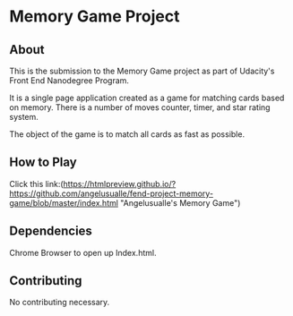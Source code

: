 # Memory Game Project

## About

This is the submission to the Memory Game project as part of Udacity's Front End Nanodegree Program.

It is a single page application created as a game for matching cards based on memory. There is a number of moves counter, timer, and star rating system.

The object of the game is to match all cards as fast as possible.

## How to Play
Click this link:(https://htmlpreview.github.io/?https://github.com/angelusualle/fend-project-memory-game/blob/master/index.html "Angelusualle's Memory Game")

## Dependencies

Chrome Browser to open up Index.html.

## Contributing

No contributing necessary.